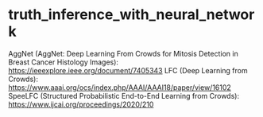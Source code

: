 # truth_inference_with_neural_network

AggNet (AggNet: Deep Learning From Crowds for Mitosis Detection in Breast Cancer Histology Images): https://ieeexplore.ieee.org/document/7405343
LFC (Deep Learning from Crowds): https://www.aaai.org/ocs/index.php/AAAI/AAAI18/paper/view/16102
SpeeLFC (Structured Probabilistic End-to-End Learning from Crowds): https://www.ijcai.org/proceedings/2020/210
